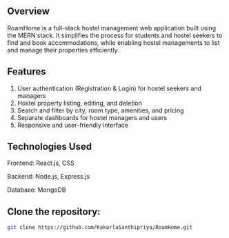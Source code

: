 ## Overview
RoamHome is a full-stack hostel management web application built using the MERN stack. It simplifies the process for students and hostel seekers to find and book accommodations, while enabling hostel managements to list and manage their properties efficiently.

## Features

1. User authentication (Registration & Login) for hostel seekers and managers
2. Hostel property listing, editing, and deletion
3. Search and filter by city, room type, amenities, and pricing
4. Separate dashboards for hostel managers and users
5. Responsive and user-friendly interface

## Technologies Used

Frontend: React.js, CSS

Backend: Node.js, Express.js

Database: MongoDB

## Clone the repository:

```bash
git clone https://github.com/KakarlaSanthipriya/RoamHome.git

